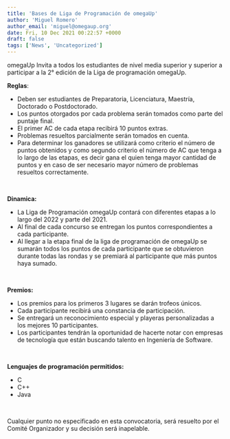 ```yaml
---
title: 'Bases de Liga de Programación de omegaUp'
author: 'Miguel Romero'
author_email: 'miguel@omegaup.org'
date: Fri, 10 Dec 2021 00:22:57 +0000
draft: false
tags: ['News', 'Uncategorized']
---
```


omegaUp Invita a todos los estudiantes de nivel media superior y superior a participar a la 2° edición de la Liga de programación omegaUp.

**Reglas**:

*   Deben ser estudiantes de Preparatoria, Licenciatura, Maestría, Doctorado o Postdoctorado.
*   Los puntos otorgados por cada problema serán tomados como parte del puntaje final.
*   El primer AC de cada etapa recibirá 10 puntos extras.
*   Problemas resueltos parcialmente serán tomados en cuenta.
*   Para determinar los ganadores se utilizará como criterio el número de puntos obtenidos y como segundo criterio el número de AC que tenga a lo largo de las etapas, es decir gana el quien tenga mayor cantidad de puntos y en caso de ser necesario mayor número de problemas resueltos correctamente. 

 

**Dinamica:**

*   La Liga de Programación omegaUp contará con diferentes etapas a lo largo del 2022 y parte del 2021.
*   Al final de cada concurso se entregan los puntos correspondientes a cada participante.
*   Al llegar a la etapa final de la liga de programación de omegaUp se sumarán todos los puntos de cada participante que se obtuvieron durante todas las rondas y se premiará al participante que más puntos haya sumado.

 

**Premios:**

*   Los premios para los primeros 3 lugares se darán trofeos únicos.
*   Cada participante recibirá una constancia de participación.
*   Se entregará un reconocimiento especial y playeras personalizadas a los mejores 10 participantes.
*   Los participantes tendrán la oportunidad de hacerte notar con empresas de tecnología que están buscando talento en Ingeniería de Software.

 

**Lenguajes de programación permitidos:**

*   C
*   C++
*   Java

 

Cualquier punto no especificado en esta convocatoria, será resuelto por el Comité Organizador y su decisión será inapelable.
